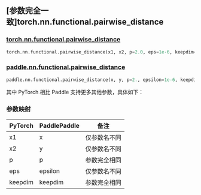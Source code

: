 ## [参数完全一致]torch.nn.functional.pairwise_distance

### [torch.nn.functional.pairwise_distance](https://pytorch.org/docs/stable/generated/torch.nn.functional.pairwise_distance.html)

```python
torch.nn.functional.pairwise_distance(x1, x2, p=2.0, eps=1e-6, keepdim=False)
```

### [paddle.nn.functional.pairwise_distance](https://www.paddlepaddle.org.cn/documentation/docs/zh/api/paddle/nn/functional/pairwise_distance_cn.html)

```python
paddle.nn.functional.pairwise_distance(x, y, p=2., epsilon=1e-6, keepdim=False, name=None)
```

其中 PyTorch 相比 Paddle 支持更多其他参数，具体如下：

### 参数映射
| PyTorch | PaddlePaddle | 备注                           |
|--------|--------------|------------------------------|
| x1 | x            | 仅参数名不同                         |
| x2    | y  | 仅参数名不同                        |
| p   | p             | 参数完全相同 |
| eps    |epsilon              | 仅参数名不同  |
| keepdim    |keepdim| 参数完全相同                         |

